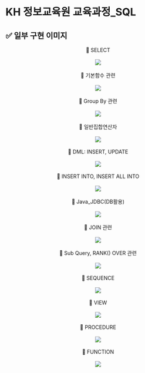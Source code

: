 # KH 정보교육원 교육과정_SQL

## ✅ 일부 구현 이미지

<div align="center">
 <div>🔶 SELECT</div><br>
 <img src="https://user-images.githubusercontent.com/115056845/235309278-31e78dd2-ebb9-4bc3-a858-19ad1c3637f3.gif">
</div><br>
<div align="center">
 <div>🔶 기본함수 관련</div><br>
 <img src="https://user-images.githubusercontent.com/115056845/235310841-9ed1a94c-fa8d-46e5-9122-eee34bd89f76.gif">
</div><br>
<div align="center">
 <div>🔶 Group By 관련</div><br>
 <img src="https://user-images.githubusercontent.com/115056845/235310507-61d3c66e-9fda-42f7-a2be-f88e8156637b.gif">
</div><br>
<div align="center">
 <div>🔶 일반집합연산자</div><br>
 <img src="https://user-images.githubusercontent.com/115056845/235310973-1581d9fb-c7bf-488f-be51-984c45d36eef.gif">
</div><br>
<div align="center">
 <div>🔶 DML: INSERT, UPDATE</div><br>
 <img src="https://user-images.githubusercontent.com/115056845/235311207-c0055239-3ca0-4b7b-b352-91bbaa564cb0.gif">
</div><br>
<div align="center">
 <div>🔶 INSERT INTO, INSERT ALL INTO</div><br>
 <img src="https://user-images.githubusercontent.com/115056845/235311331-647724d5-c279-4e74-b855-9956a3afaffc.gif">
</div><br>
<div align="center">
 <div>🔶 Java_JDBC(DB활용)</div><br>
 <img src="https://user-images.githubusercontent.com/115056845/235312168-037f621e-14be-4ee4-a99c-31777b68d303.gif">
</div><br>
<div align="center">
 <div>🔶 JOIN 관련</div><br>
 <img src="https://user-images.githubusercontent.com/115056845/235312278-1eb4a422-daef-4aba-b42e-95ec0a1b19cd.gif">
</div><br>
<div align="center">
 <div>🔶 Sub Query, RANK() OVER 관련</div><br>
 <img src="https://user-images.githubusercontent.com/115056845/235312513-a8bf31ab-b064-4e92-96f1-ddeebdb0f7a9.gif">
</div><br>
<div align="center">
 <div>🔶 SEQUENCE</div><br>
 <img src="https://user-images.githubusercontent.com/115056845/235312902-d9824984-3a27-4542-a3dc-2eb1ad9b13f2.gif">
</div><br>
<div align="center">
 <div>🔶 VIEW</div><br>
 <img src="https://user-images.githubusercontent.com/115056845/235313034-edbc093a-8f5f-4e5c-8616-0faad4bbfbba.gif">
</div><br>
<div align="center">
 <div>🔶 PROCEDURE</div><br>
 <img src="https://user-images.githubusercontent.com/115056845/235314431-2e834eeb-9f22-400a-9c90-cee8478e1afb.gif">
</div><br>
<div align="center">
 <div>🔶 FUNCTION</div><br>
 <img src="https://user-images.githubusercontent.com/115056845/235314551-37fedc3b-497e-48bf-b6f2-d1c769a238cc.gif">
</div><br>

